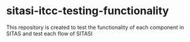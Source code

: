 # sitasi-itcc-testing-functionality
This repository is created to test the functionality of each component in SITAS and test each flow of SITASI
